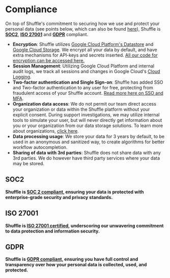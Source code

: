 # Compliance

On top of Shuffle's commitment to securing how we use and protect your personal data (see points below, which can also be found [here](https://shuffler.io/docs/privacy_policy)), Shuffle is **[SOC2](https://trust.shuffler.io/#/compliance/SOC%202)**, **[ISO 27001](https://trust.shuffler.io/#/compliance/ISO%2027001%3A2022)** and **[GDPR](https://trust.shuffler.io/#/compliance/GDPR)** compliant.

- **Encryption**: Shuffle utilizes [Google Cloud Platform's Datastore](https://cloud.google.com/datastore/docs/concepts/encryption-at-rest) and [Google Cloud Storage](https://cloud.google.com/storage). We encrypt all your data by default, and have extra mechanisms for API-keys and secrets inserted. [All our code for encryption can be accessed here.](https://github.com/Shuffle/shuffle-shared)
- **Session Management**: Utilizing Google Cloud Platform and internal audit logs, we track all sessions and changes in Google Cloud's [Cloud Logging](https://cloud.google.com/logging). 
- **Two-factor authentication and Single Sign-on**: Shuffle has added SSO and Two-factor authentication to any user for free, protecting from fraudulent access of your Shuffle account. [Read more here on SSO and MFA](https://shuffler.io/docs/extensions#single_signon_sso).
- **Organization data access**: We do not permit our team direct access your organization or data within the Shuffle platform without your explicit consent. During support investigations, we may utilize internal tools to simulate your user, but will never directly get information about you or your organization from our data storage solutions. To learn more about organizations, [click here](https://shuffler.io/docs/organizations). 
- **Data processing usage**: We store your data for 3 years by default, to be used in an anonymous and sanitized way, to create algorithms for better workflow autocompletion.
- **Sharing of data with 3rd parties**: Shuffle does not share data with any 3rd parties. We do however have third party services where your data may be stored.


## SOC2

**Shuffle is [SOC 2 compliant](https://trust.shuffler.io/#/compliance/SOC%202), ensuring your data is protected with enterprise-grade security and privacy standards.**

## ISO 27001
**Shuffle is [ISO 27001 certified](https://trust.shuffler.io/#/compliance/ISO%2027001%3A2022), underscoring our unwavering commitment to data protection and information security.**

## GDPR
**Shuffle is [GDPR compliant](https://trust.shuffler.io/#/compliance/GDPR), ensuring you have full control and transparency over how your personal data is collected, used, and protected.**
